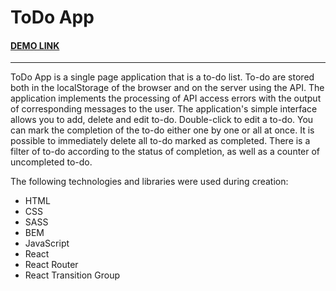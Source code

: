 # ToDo App
#### [DEMO LINK](https://volodymir-tymtsias.github.io/todo-app/)
---
ToDo App is a single page application that is a to-do list. To-do are stored both in the localStorage of the browser and on the server using the API. The application implements the processing of API access errors with the output of corresponding messages to the user. The application's simple interface allows you to add, delete and edit to-do. Double-click to edit a to-do. You can mark the completion of the to-do either one by one or all at once. It is possible to immediately delete all to-do marked as completed. There is a filter of to-do according to the status of completion, as well as a counter of uncompleted to-do.

The following technologies and libraries were used during creation:
-	HTML
-	CSS
-	SASS
-	BEM
- JavaScript
-	React
-	React Router
-	React Transition Group

